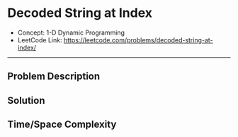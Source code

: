 # Decoded String at Index

- Concept: 1-D Dynamic Programming
- LeetCode Link: https://leetcode.com/problems/decoded-string-at-index/

---

## Problem Description

## Solution

## Time/Space Complexity

